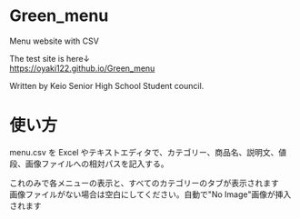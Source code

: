 # Green_menu

Menu website with CSV

The test site is here↓  
https://oyaki122.github.io/Green_menu

Written by Keio Senior High School Student council.

# 使い方

menu.csv を Excel やテキストエディタで、カテゴリー、商品名、説明文、値段、画像ファイルへの相対パスを記入する。

これのみで各メニューの表示と、すべてのカテゴリーのタブが表示されます  
画像ファイルがない場合は空白にしてください。自動で"No Image"画像が挿入されます
